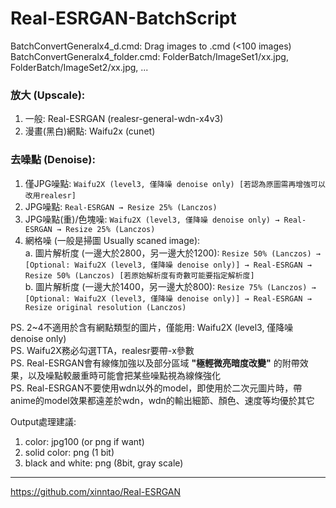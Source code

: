 # Real-ESRGAN-BatchScript
BatchConvertGeneralx4_d.cmd: Drag images to .cmd (<100 images)<br>
BatchConvertGeneralx4_folder.cmd: FolderBatch/ImageSet1/xx.jpg, FolderBatch/ImageSet2/xx.jpg, ...

### 放大 (Upscale):
1. 一般: Real-ESRGAN (realesr-general-wdn-x4v3)
2. 漫畫(黑白)網點: Waifu2x (cunet)

### 去噪點 (Denoise):
1. 僅JPG噪點: `Waifu2X (level3, 僅降噪 denoise only) [若認為原圖需再增強可以改用realesr]`
2. JPG噪點: `Real-ESRGAN → Resize 25% (Lanczos)`
3. JPG噪點(重)/色塊噪: `Waifu2X (level3, 僅降噪 denoise only) → Real-ESRGAN → Resize 25% (Lanczos)`
4. 網格噪 (一般是掃圖 Usually scaned image):<br>
   a. 圖片解析度 (一邊大於2800，另一邊大於1200): `Resize 50% (Lanczos) → [Optional: Waifu2X (level3, 僅降噪 denoise only)] → Real-ESRGAN → Resize 50% (Lanczos) [若原始解析度有奇數可能要指定解析度]`<br>
   b. 圖片解析度 (一邊大於1400，另一邊大於800): `Resize 75% (Lanczos) → [Optional: Waifu2X (level3, 僅降噪 denoise only)] → Real-ESRGAN → Resize original resolution (Lanczos)`

PS. 2~4不適用於含有網點類型的圖片，僅能用: Waifu2X (level3, 僅降噪 denoise only)<br>
PS. Waifu2X務必勾選TTA，realesr要帶-x參數<br>
PS. Real-ESRGAN會有線條加強以及部分區域 **"極輕微亮暗度改變"** 的附帶效果，以及噪點較嚴重時可能會把某些噪點視為線條強化<br>
PS. Real-ESRGAN不要使用wdn以外的model，即使用於二次元圖片時，帶anime的model效果都遠差於wdn，wdn的輸出細節、顏色、速度等均優於其它

Output處理建議:
1. color: jpg100 (or png if want)
2. solid color: png (1 bit)
3. black and white: png (8bit, gray scale)

---
https://github.com/xinntao/Real-ESRGAN
